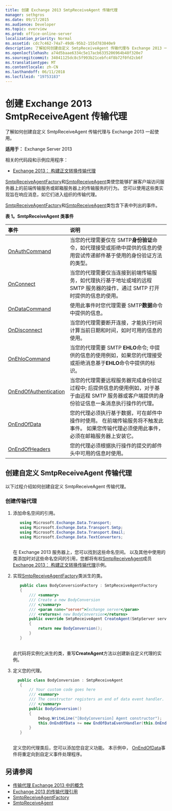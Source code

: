 ```yaml
---
title: 创建 Exchange 2013 SmtpReceiveAgent 传输代理
manager: sethgros
ms.date: 09/17/2015
ms.audience: Developer
ms.topic: overview
ms.prod: office-online-server
localization_priority: Normal
ms.assetid: cdc7c462-74a7-49d6-95b2-155d783840e9
description: 了解如何创建自定义 SmtpReceiveAgent 传输代理与 Exchange 2013 一起使用。
ms.openlocfilehash: a74d5baae6334c5e17acb6335206964b48f320e7
ms.sourcegitcommit: 34041125dc8c5f993b21cebfc4f8b72f0fd2cb6f
ms.translationtype: MT
ms.contentlocale: zh-CN
ms.lasthandoff: 06/11/2018
ms.locfileid: "19753183"
---
```

# <a name="create-an-smtpreceiveagent-transport-agent-for-exchange-2013"></a>创建 Exchange 2013 SmtpReceiveAgent 传输代理

了解如何创建自定义 SmtpReceiveAgent 传输代理与 Exchange 2013 一起使用。
  
**适用于：** Exchange Server 2013
  
相关的代码段和示例应用程序：

- [Exchange 2013： 构建正文转换传输代理](http://code.msdn.microsoft.com/Exchange/Exchange-2013-Build-a-body-ed36ecb0)
  
[SmtpReceiveAgentFactory](https://msdn.microsoft.com/library/Microsoft.Exchange.Data.Transport.Smtp.SmtpReceiveAgentFactory.aspx)和[SmtpReceiveAgent](https://msdn.microsoft.com/library/Microsoft.Exchange.Data.Transport.Smtp.SmtpReceiveAgent.aspx)类使您能够扩展客户端访问服务器上的前端传输服务或邮箱服务器上的传输服务的行为。 您可以使用这些类实现旨在响应消息，如它们进入组织的传输代理。 
  
[SmtpReceiveAgentFactory](https://msdn.microsoft.com/library/Microsoft.Exchange.Data.Transport.Smtp.SmtpReceiveAgentFactory.aspx)和[SmtpReceiveAgent](https://msdn.microsoft.com/library/Microsoft.Exchange.Data.Transport.Smtp.SmtpReceiveAgent.aspx)类包含下表中列出的事件。 
  
**表 1。SmtpReceiveAgent 类事件**

|**事件**|**说明**|
|:-----|:-----|
|[OnAuthCommand](https://msdn.microsoft.com/library/Microsoft.Exchange.Data.Transport.Smtp.SmtpReceiveAgent.OnAuthCommand.aspx) <br/> |当您的代理需要仅在 SMTP**身份验证**命令，如代理接受或拒绝中提供的信息的使用尝试传递邮件基于使用的身份验证方法的类型。  <br/> |
|[OnConnect](https://msdn.microsoft.com/library/Microsoft.Exchange.Data.Transport.Smtp.SmtpReceiveAgent.OnConnect.aspx) <br/> |当您的代理需要仅当连接到前端传输服务，如代理执行基于地址或域的远程 SMTP 服务器的操作，通过 SMTP 打开时提供的信息的使用。  <br/> |
|[OnDataCommand](https://msdn.microsoft.com/library/Microsoft.Exchange.Data.Transport.Smtp.SmtpReceiveAgent.OnDataCommand.aspx) <br/> |使用此事件时您代理需要 SMTP**数据**命令中提供的信息。  <br/> |
|[OnDisconnect](https://msdn.microsoft.com/library/Microsoft.Exchange.Data.Transport.Smtp.SmtpReceiveAgent.OnDisconnect.aspx) <br/> |当您的代理需要断开连接，才能执行时间计算当前日期和时间，如时可用的信息的使用。  <br/> |
|[OnEhloCommand](https://msdn.microsoft.com/library/Microsoft.Exchange.Data.Transport.Smtp.SmtpReceiveAgent.OnEhloCommand.aspx) <br/> |当您的代理需要 SMTP **EHLO**命令; 中提供的信息的使用例如，如果您的代理接受或拒绝消息基于**EHLO**命令中提供的标识。  <br/> |
|[OnEndOfAuthentication](https://msdn.microsoft.com/library/Microsoft.Exchange.Data.Transport.Smtp.SmtpReceiveAgent.OnEndOfAuthentication.aspx) <br/> |当您的代理需要远程服务器完成身份验证过程中; 后提供信息的使用例如，对于基于由远程 SMTP 服务器或客户端提供的身份验证信息一条消息执行操作的代理。  <br/> |
|[OnEndOfData](https://msdn.microsoft.com/library/Microsoft.Exchange.Data.Transport.Smtp.SmtpReceiveAgent.OnEndOfData.aspx) <br/> |您的代理必须执行基于数据，可在邮件中操作时使用。 在前端传输服务将不触发此事件。 如果您传输代理必须使用此事件，必须在邮箱服务器上安装它。  <br/> |
|[OnEndOfHeaders](https://msdn.microsoft.com/library/Microsoft.Exchange.Data.Transport.Smtp.SmtpReceiveAgent.OnEndOfHeaders.aspx) <br/> |您的代理必须根据执行操作的提交的邮件头中可用的信息时使用。  <br/> |
   
## <a name="creating-a-custom-smtpreceiveagent-transport-agent"></a>创建自定义 SmtpReceiveAgent 传输代理

以下过程介绍如何创建自定义 SmtpReceiveAgent 传输代理。 
  
### <a name="to-create-the-transport-agent"></a>创建传输代理

1. 添加命名空间的引用。
    
   ```cs
      using Microsoft.Exchange.Data.Transport;
      using Microsoft.Exchange.Data.Transport.Smtp;
      using Microsoft.Exchange.Data.Transport.Email;
      using Microsoft.Exchange.Data.TextConverters;
  
   ```

   在 Exchange 2013 服务器上，您可以找到这些命名空间。 以及其他中使用的类添加时对这些命名空间的引用，您都将有权[SmtpReceiveAgent](https://msdn.microsoft.com/library/Microsoft.Exchange.Data.Transport.Smtp.SmtpReceiveAgent.aspx)成员[Exchange 2013： 构建正文转换传输代理](http://code.msdn.microsoft.com/Exchange/Exchange-2013-Build-a-body-ed36ecb0)示例。 
    
2. 实现[SmtpReceiveAgentFactory](https://msdn.microsoft.com/library/Microsoft.Exchange.Data.Transport.Smtp.SmtpReceiveAgentFactory.aspx)类派生的类。 
    
   ```cs
      public class BodyConversionFactory : SmtpReceiveAgentFactory
      {
          /// <summary>
          /// Create a new BodyConversion
          /// </summary>
          /// <param name="server">Exchange server</param>
          /// <returns>A new BodyConversion</returns>
          public override SmtpReceiveAgent CreateAgent(SmtpServer server)
          {
              return new BodyConversion();
          }
      }
  
   ```

   此代码将实例化派生的类，重写**CreateAgent**方法以创建新自定义代理的实例。 
    
3. 定义您的代理。
    
   ```cs
     public class BodyConversion : SmtpReceiveAgent
      {
          // Your custom code goes here
          /// <summary>
          /// The constructor registers an end of data event handler.
          /// </summary>
          public BodyConversion()
          {
              Debug.WriteLine("[BodyConversion] Agent constructor");
              this.OnEndOfData += new EndOfDataEventHandler(this.OnEndOfDataHandler);
          }
      }
  
   ```

   定义您的代理类后，您可以添加您自定义功能。 本示例中， [OnEndOfData](https://msdn.microsoft.com/library/Microsoft.Exchange.Data.Transport.Smtp.SmtpReceiveAgent.OnEndOfData.aspx)事件将重定向到自定义事件处理程序。 
    
## <a name="see-also"></a>另请参阅

- [传输代理 Exchange 2013 中的概念](transport-agent-concepts-in-exchange-2013.md)    
- [Exchange 2013 的传输代理引用](transport-agent-reference-for-exchange-2013.md)    
- [SmtpReceiveAgentFactory](https://msdn.microsoft.com/library/Microsoft.Exchange.Data.Transport.Smtp.SmtpReceiveAgentFactory.aspx)    
- [SmtpReceiveAgent](https://msdn.microsoft.com/library/Microsoft.Exchange.Data.Transport.Smtp.SmtpReceiveAgent.aspx)
    

